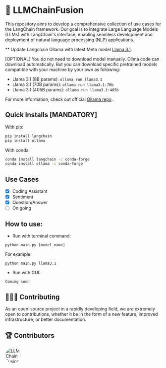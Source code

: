 # 🔗 **LLMChainFusion**

This repository aims to develop a comprehensive collection of use cases for the LangChain framework. Our goal is to integrate Large Language Models (LLMs) with LangChain's interface, enabling seamless development and deployment of natural language processing (NLP) applications.

** Update Langchain Ollama with latest Meta model [Llama 3.1](https://github.com/meta-llama/llama-models/blob/main/models/llama3_1/MODEL_CARD.md).

[OPTIONAL] You do not need to download model manually. Ollma code can download automatically. But you can download specific pretrained models compatible with your machine by your own as following:
- Llama 3.1 (8B params): ```ollama run llama3.1 ```
- Llama 3.1 (70B params):  ```ollama run llama3.1:70b```
- Llama 3.1 (405B params): ```ollama run llama3.1:405b```

For more information, check out official [Ollama repo](https://github.com/ollama/ollama/blob/main/README.md).

## Quick Installs [MANDATORY]

With pip:
```bash
pip install langchain 
pip install ollama
```

With conda:
```bash
conda install langchain -c conda-forge
conda install ollama -c conda-forge
```

## Use Cases
- [x] Coding Assistant
- [x] Sentiment
- [x] Question/Answer
- [ ] On going 

## How to use:
- Run with terminal command:
```
python main.py [model_name]
```
For example:
```
python main.py llama3.1
```
- Run with GUI:
```
Coming soon
```

## 🙋🏻‍♂️ Contributing

As an open-source project in a rapidly developing field, we are extremely open to contributions, whether it be in the form of a new feature, improved infrastructure, or better documentation.

## 🏆 Contributors

<a href="https://github.com/bradduy">
  <img src="https://avatars.githubusercontent.com/u/33892919?v=4" style="border-radius: 50%; width: 50px; height: 50px; object-fit: cover;" alt="LLMChainFusion contributors">
</a>